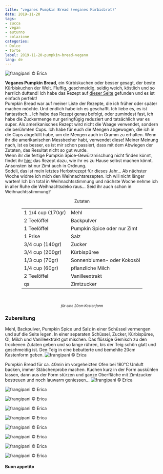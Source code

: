 ```yaml
---
title: "veganes Pumpkin Bread (veganes Kürbisbrot)"
date: 2019-11-20
tags:
- zucca
- vegan
- autunno
- colazione
categories:
- Dolce
- Torte
label: 2019-11-20-pumpkin-bread-vegano
lang: de 
---
```

![](../2019-11-20-pumpkin-bread-vegano/header.jpeg "frangipani © Erica")

**Veganes Pumpkin Bread**, ein Kürbiskuchen oder besser gesagt, der beste Kürbiskuchen der Welt. Fluffig, geschmeidig, seidig weich, köstlich und so herrlich duftend! Ich habe das Rezept auf <a href="https://completerecipes.com/cinnamon-sugar-pumpkin-bread.html" target="_blank">dieser Seite</a> gefunden und es ist einfach perfekt!
<br />
Pumpkin Bread war auf meiner Liste der Rezepte, die ich früher oder später machen möchte. Und endlich habe ich es geschafft. Ich liebe es, es ist fantastisch... Ich habe das Rezept genau befolgt, oder zumindest fast, ich habe die Zuckermenge nur geringfügig reduziert und tatsächlich war es super. Als amerikanisches Rezept wird nicht die Waage verwendet, sondern die berühmten Cups. Ich habe für euch die Mengen abgewogen, die ich in die Cups abgefüllt habe, um die Mengen auch in Gramm zu erhalten. Wenn ihr die amerikanischen Messbecher habt, verwendet diese! Meiner Meinung nach, ist es besser, es ist mir schon passiert, dass mit dem Abwiegen der Zutaten, das Resultat nicht so gut wurde.
<br />
Wenn ihr die fertige Pumpkin Spice-Gewürzmischung nicht finden könnt, findet ihr <a href="https://frangipani.raiano.ch/2016-10-12-pumpkin-spice-latte-de/" target="_blank">hier</a> das Rezept dazu, wie ihr es zu Hause selbst machen könnt. Ansonsten ist nur Zimt auch in Ordnung.
<br />
Sodeli, das ist mein letztes Herbstrezept für dieses Jahr... Ab nächster Woche widme ich mich den Weihnachtsrezepten. Ich will nicht länger warten! Ich bin total in Weihnachtsstimmung und nächste Woche nehme ich in aller Ruhe die Weihnachtsdeko raus... Seid ihr auch schon in Weihnachtsstimmung?

<div id="wrapper" style="text-align: center">
  <div id="yourdiv" style="display: inline-block;">
    <div class="ingredients" itemscope itemtype="http://schema.org/Recipe">
      <span itemprop="name" style="display:none;">veganes Pumpkin Bread (veganes Kürbisbrot)</span>
      <span itemprop="recipeCategory" style="display:none;">Süsses</span>
      <img itemprop="image" style="display:none;" class="ignore-gallery-item" src="../2019-11-20-pumpkin-bread-vegano/header.jpeg"/>
      <span itemprop="author" style="display:none;">Erica Raiano</span>
      <span itemprop="description" style="display:none;">Veganes Pumpkin Bread, ein Kürbiskuchen oder besser gesagt, der beste Kürbiskuchen der Welt. Fluffig, geschmeidig, seidig weich, köstlich und so herrlich duftend!</span>
      <div class="ingredients-title">Zutaten</div>
      <table>
        <tbody>
          <tr itemprop="recipeIngredient">
            <td>1 1/4 cup (170gr)</td>
            <td>Mehl</td>
          </tr>
          <tr itemprop="recipeIngredient">
            <td>2 Teelöffel</td>
            <td>Backpulver</td>
          </tr>
          <tr itemprop="recipeIngredient">
            <td>1 Teelöffel</td>
            <td>Pumpkin Spice oder nur Zimt</td>
          </tr>
          <tr itemprop="recipeIngredient">
            <td>1 Prise</td>
            <td>Salz</td>
          </tr>
          <tr itemprop="recipeIngredient">
            <td>3/4 cup (140gr)</td>
            <td>Zucker</td>
          </tr>
          <tr itemprop="recipeIngredient">
            <td>3/4 cup (200gr)</td>
            <td>Kürbispüree</td>
          </tr>
          <tr itemprop="recipeIngredient">
            <td>1/3 cup (70gr)</td>
            <td>Sonnenblumen- oder Kokosöl</td>  
          </tr>
          <tr itemprop="recipeIngredient">
            <td>1/4 cup (60gr)</td>
            <td>pflanzliche Milch</td> 
          </tr>
          <tr itemprop="recipeIngredient">
            <td>2 Teelöffel</td>
            <td>Vanilleextrakt</td> 
          </tr>
          <tr itemprop="recipeIngredient">
            <td>qs</td>
            <td>Zimtzucker</td>        
          </tr>
        </tbody>
      </table>
      <br></br>
      <i class="pull-right" style="font-size: 80%;">für eine 20cm Kastenform</i>
    </div>
  </div>
</div>


<h3>
  <font color="grey">
    <i class="fa-solid fa-gears"></i>
  </font> Zubereitung
</h3>

Mehl, Backpulver, Pumpkin Spice und Salz in einer Schüssel vermengen und auf die Seite legen. In einer separaten Schüssel, Zucker, Kürbispüree, Öl, Milch und Vanilleextrakt gut mischen. Das flüssige Gemisch zu den trockenen Zutaten geben und so lange rühren, bis der Teig schön glatt und geschmeidig ist. Den Teig in eine bebutterte und bemehlte 20cm Kastenform geben.
![](../2019-11-20-pumpkin-bread-vegano/teglia.jpeg "frangipani © Erica")

Pumpkin Bread für ca. 40min im vorgeheizten Ofen bei 180°C Umluft backen, immer Stäbchenprobe machen. Kuchen kurz in der Form auskühlen lassen, dann aus der Form stürzen und ganze Oberfläche mit Zimtzucker bestreuen und noch lauwarm geniessen...
![](../2019-11-20-pumpkin-bread-vegano/risultato1.jpeg "frangipani © Erica")

![](../2019-11-20-pumpkin-bread-vegano/risultato2.jpeg "frangipani © Erica")

![](../2019-11-20-pumpkin-bread-vegano/risultato3.jpeg "frangipani © Erica")

![](../2019-11-20-pumpkin-bread-vegano/risultato4.jpeg "frangipani © Erica")

![](../2019-11-20-pumpkin-bread-vegano/risultato5.jpeg "frangipani © Erica")

![](../2019-11-20-pumpkin-bread-vegano/risultato6.jpeg "frangipani © Erica")

![](../2019-11-20-pumpkin-bread-vegano/risultato7.jpeg "frangipani © Erica")

![](../2019-11-20-pumpkin-bread-vegano/risultato8.jpeg "frangipani © Erica")

![](../2019-11-20-pumpkin-bread-vegano/risultato9.jpeg "frangipani © Erica")

<h4>Buon appetito
  <font color="red">
    <i class="fa-regular fa-face-smile"></i>
  </font>
</h4>
